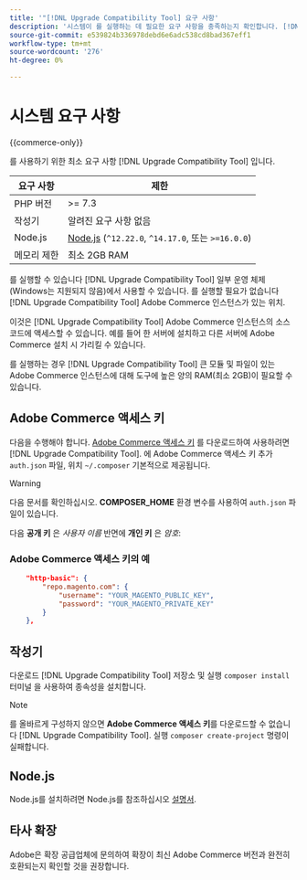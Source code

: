 ```yaml
---
title: '"[!DNL Upgrade Compatibility Tool] 요구 사항'
description: '시스템이 를 실행하는 데 필요한 요구 사항을 충족하는지 확인합니다. [!DNL Upgrade Compatibility Tool] Adobe Commerce 프로젝트에 사용할 수 있습니다. '
source-git-commit: e539824b336978debd6e6adc538cd8bad367eff1
workflow-type: tm+mt
source-wordcount: '276'
ht-degree: 0%

---
```



# 시스템 요구 사항

{{commerce-only}}

를 사용하기 위한 최소 요구 사항 [!DNL Upgrade Compatibility Tool] 입니다.

| **요구 사항** | **제한** |
|----------------|-----------------|
| PHP 버전 | >= 7.3 |
| 작성기 | 알려진 요구 사항 없음 |
| Node.js | [Node.js](https://nodejs.org/) (`^12.22.0`, `^14.17.0`, 또는 `>=16.0.0`) |
| 메모리 제한 | 최소 2GB RAM |

를 실행할 수 있습니다 [!DNL Upgrade Compatibility Tool] 일부 운영 체제(Windows는 지원되지 않음)에서 사용할 수 있습니다. 를 실행할 필요가 없습니다 [!DNL Upgrade Compatibility Tool] Adobe Commerce 인스턴스가 있는 위치.

이것은 [!DNL Upgrade Compatibility Tool] Adobe Commerce 인스턴스의 소스 코드에 액세스할 수 있습니다. 예를 들어 한 서버에 설치하고 다른 서버에 Adobe Commerce 설치 시 가리킬 수 있습니다.

를 실행하는 경우 [!DNL Upgrade Compatibility Tool] 큰 모듈 및 파일이 있는 Adobe Commerce 인스턴스에 대해 도구에 높은 양의 RAM(최소 2GB)이 필요할 수 있습니다.

## Adobe Commerce 액세스 키

다음을 수행해야 합니다. [Adobe Commerce 액세스 키](https://devdocs.magento.com/marketplace/sellers/profile-information.html#access-keys) 를 다운로드하여 사용하려면 [!DNL Upgrade Compatibility Tool]. 에 Adobe Commerce 액세스 키 추가 `auth.json` 파일, 위치 `~/.composer` 기본적으로 제공됩니다.

>[!WARNING]
>
>다음 문서를 확인하십시오. **COMPOSER_HOME** 환경 변수를 사용하여 `auth.json` 파일이 있습니다.

다음 **공개 키** 은 _사용자 이름_ 반면에 **개인 키** 은 _암호_:

### Adobe Commerce 액세스 키의 예

```json
    "http-basic": {
        "repo.magento.com": {
            "username": "YOUR_MAGENTO_PUBLIC_KEY",
            "password": "YOUR_MAGENTO_PRIVATE_KEY"
        }
    },
```

## 작성기

다운로드 [!DNL Upgrade Compatibility Tool] 저장소 및 실행 `composer install` 터미널 을 사용하여 종속성을 설치합니다.

>[!NOTE]
>
> 를 올바르게 구성하지 않으면 **Adobe Commerce 액세스 키**&#x200B;를 다운로드할 수 없습니다 [!DNL Upgrade Compatibility Tool]. 실행 `composer create-project` 명령이 실패합니다.

## Node.js

Node.js를 설치하려면 Node.js를 참조하십시오 [설명서](https://nodejs.dev/learn/how-to-install-nodejs).

## 타사 확장

Adobe은 확장 공급업체에 문의하여 확장이 최신 Adobe Commerce 버전과 완전히 호환되는지 확인할 것을 권장합니다.
